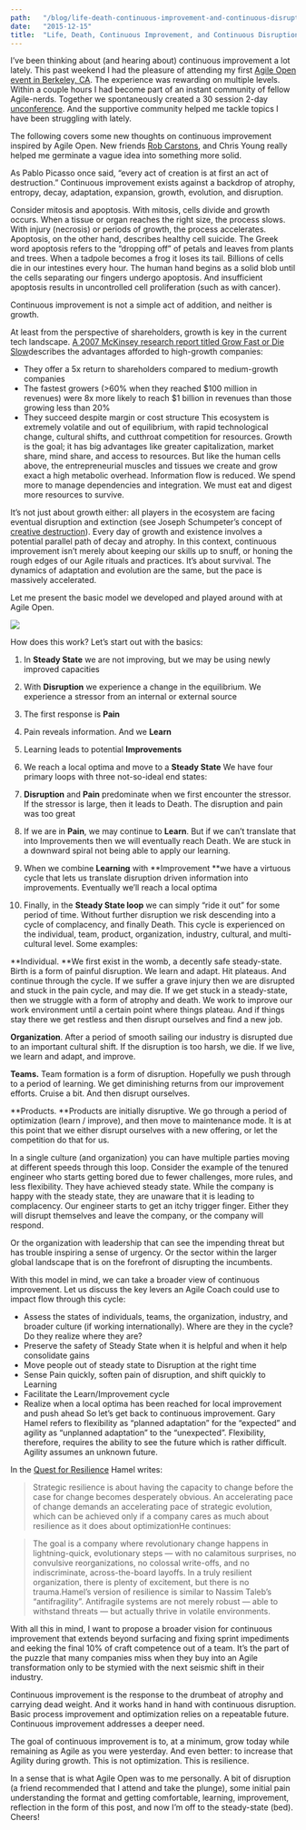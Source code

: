 ```yaml
---
path:	"/blog/life-death-continuous-improvement-and-continuous-disruption"
date:	"2015-12-15"
title:	"Life, Death, Continuous Improvement, and Continuous Disruption"
---
```


I’ve been thinking about (and hearing about) continuous improvement a lot lately. This past weekend I had the pleasure of attending my first [Agile Open event in Berkeley, CA](http://agileopencalifornia.com/northern_ca.html). The experience was rewarding on multiple levels. Within a couple hours I had become part of an instant community of fellow Agile-nerds. Together we spontaneously created a 30 session 2-day [unconference](https://en.wikipedia.org/wiki/Unconference). And the supportive community helped me tackle topics I have been struggling with lately.

The following covers some new thoughts on continuous improvement inspired by Agile Open. New friends [Rob Carstons](https://www.linkedin.com/profile/view?id=AAkAAADF654BEZ7kgRiR-xxVME4TBa2_XgL4sA4&authType=NAME_SEARCH&authToken=rCbS&locale=en_US&trk=tyah&trkInfo=clickedVertical%3Amynetwork%2CclickedEntityId%3A12970910%2CauthType%3ANAME_SEARCH%2Cidx%3A1-1-1%2CtarId%3A1444631892156%2Ctas%3AROB%20CAR), and Chris Young really helped me germinate a vague idea into something more solid.

As Pablo Picasso once said, “every act of creation is at first an act of destruction.” Continuous improvement exists against a backdrop of atrophy, entropy, decay, adaptation, expansion, growth, evolution, and disruption.

Consider mitosis and apoptosis. With mitosis, cells divide and growth occurs. When a tissue or organ reaches the right size, the process slows. With injury (necrosis) or periods of growth, the process accelerates. Apoptosis, on the other hand, describes healthy cell suicide. The Greek word apoptosis refers to the “dropping off” of petals and leaves from plants and trees. When a tadpole becomes a frog it loses its tail. Billions of cells die in our intestines every hour. The human hand begins as a solid blob until the cells separating our fingers undergo apoptosis. And insufficient apoptosis results in uncontrolled cell proliferation (such as with cancer).

Continuous improvement is not a simple act of addition, and neither is growth.

At least from the perspective of shareholders, growth is key in the current tech landscape. [A 2007 McKinsey research report titled Grow Fast or Die Slow](http://www.mckinsey.com/insights/high_tech_telecoms_internet/grow_fast_or_die_slow)describes the advantages afforded to high-growth companies:

* They offer a 5x return to shareholders compared to medium-growth companies
* The fastest growers (>60% when they reached $100 million in revenues) were 8x more likely to reach $1 billion in revenues than those growing less than 20%
* They succeed despite margin or cost structure
This ecosystem is extremely volatile and out of equilibrium, with rapid technological change, cultural shifts, and cutthroat competition for resources. Growth is the goal; it has big advantages like greater capitalization, market share, mind share, and access to resources. But like the human cells above, the entrepreneurial muscles and tissues we create and grow exact a high metabolic overhead. Information flow is reduced. We spend more to manage dependencies and integration. We must eat and digest more resources to survive.

It’s not just about growth either: all players in the ecosystem are facing eventual disruption and extinction (see Joseph Schumpeter’s concept of [creative destruction](https://en.wikipedia.org/wiki/Creative_destruction)). Every day of growth and existence involves a potential parallel path of decay and atrophy. In this context, continuous improvement isn’t merely about keeping our skills up to snuff, or honing the rough edges of our Agile rituals and practices. It’s about survival. The dynamics of adaptation and evolution are the same, but the pace is massively accelerated.

Let me present the basic model we developed and played around with at Agile Open.

![](/images/0*EZrEwRg_8zTn0KaC.png)

How does this work? Let’s start out with the basics:

1. In **Steady State** we are not improving, but we may be using newly improved capacities
2. With **Disruption** we experience a change in the equilibrium. We experience a stressor from an internal or external source
3. The first response is **Pain**
4. Pain reveals information. And we **Learn**
5. Learning leads to potential **Improvements**
6. We reach a local optima and move to a **Steady State**
We have four primary loops with three not-so-ideal end states:

1. **Disruption** and **Pain** predominate when we first encounter the stressor. If the stressor is large, then it leads to Death. The disruption and pain was too great
2. If we are in **Pain**, we may continue to **Learn**. But if we can’t translate that into Improvements then we will eventually reach Death. We are stuck in a downward spiral not being able to apply our learning.
3. When we combine **Learning** with **Improvement **we have a virtuous cycle that lets us translate disruption driven information into improvements. Eventually we’ll reach a local optima
4. Finally, in the **Steady State loop** we can simply “ride it out” for some period of time. Without further disruption we risk descending into a cycle of complacency, and finally Death.
This cycle is experienced on the individual, team, product, organization, industry, cultural, and multi-cultural level. Some examples:

**Individual. **We first exist in the womb, a decently safe steady-state. Birth is a form of painful disruption. We learn and adapt. Hit plateaus. And continue through the cycle. If we suffer a grave injury then we are disrupted and stuck in the pain cycle, and may die. If we get stuck in a steady-state, then we struggle with a form of atrophy and death. We work to improve our work environment until a certain point where things plateau. And if things stay there we get restless and then disrupt ourselves and find a new job.

**Organization**. After a period of smooth sailing our industry is disrupted due to an important cultural shift. If the disruption is too harsh, we die. If we live, we learn and adapt, and improve.

**Teams.** Team formation is a form of disruption. Hopefully we push through to a period of learning. We get diminishing returns from our improvement efforts. Cruise a bit. And then disrupt ourselves.

**Products. **Products are initially disruptive. We go through a period of optimization (learn / improve), and then move to maintenance mode. It is at this point that we either disrupt ourselves with a new offering, or let the competition do that for us.

In a single culture (and organization) you can have multiple parties moving at different speeds through this loop. Consider the example of the tenured engineer who starts getting bored due to fewer challenges, more rules, and less flexibility. They have achieved steady state. While the company is happy with the steady state, they are unaware that it is leading to complacency. Our engineer starts to get an itchy trigger finger. Either they will disrupt themselves and leave the company, or the company will respond.

Or the organization with leadership that can see the impending threat but has trouble inspiring a sense of urgency. Or the sector within the larger global landscape that is on the forefront of disrupting the incumbents.

With this model in mind, we can take a broader view of continuous improvement. Let us discuss the key levers an Agile Coach could use to impact flow through this cycle:

* Assess the states of individuals, teams, the organization, industry, and broader culture (if working internationally). Where are they in the cycle? Do they realize where they are?
* Preserve the safety of Steady State when it is helpful and when it help consolidate gains
* Move people out of steady state to Disruption at the right time
* Sense Pain quickly, soften pain of disruption, and shift quickly to Learning
* Facilitate the Learn/Improvement cycle
* Realize when a local optima has been reached for local improvement and push ahead
So let’s get back to continuous improvement. Gary Hamel refers to flexibility as “planned adaptation” for the “expected” and agility as “unplanned adaptation” to the “unexpected”. Flexibility, therefore, requires the ability to see the future which is rather difficult. Agility assumes an unknown future.

In the [Quest for Resilience](https://hbr.org/2003/09/the-quest-for-resilience) Hamel writes:


> Strategic resilience is about having the capacity to change before the case for change becomes desperately obvious. An accelerating pace of change demands an accelerating pace of strategic evolution, which can be achieved only if a company cares as much about resilience as it does about optimizationHe continues:


> The goal is a company where revolutionary change happens in lightning-quick, evolutionary steps — with no calamitous surprises, no convulsive reorganizations, no colossal write-offs, and no indiscriminate, across-the-board layoffs. In a truly resilient organization, there is plenty of excitement, but there is no trauma.Hamel’s version of resilience is similar to Nassim Taleb’s “antifragility”. Antifragile systems are not merely robust — able to withstand threats — but actually thrive in volatile environments.

With all this in mind, I want to propose a broader vision for continuous improvement that extends beyond surfacing and fixing sprint impediments and eeking the final 10% of craft competence out of a team. It’s the part of the puzzle that many companies miss when they buy into an Agile transformation only to be stymied with the next seismic shift in their industry.

Continuous improvement is the response to the drumbeat of atrophy and carrying dead weight. And it works hand in hand with continuous disruption. Basic process improvement and optimization relies on a repeatable future. Continuous improvement addresses a deeper need.

The goal of continuous improvement is to, at a minimum, grow today while remaining as Agile as you were yesterday. And even better: to increase that Agility during growth. This is not optimization. This is resilience.

In a sense that is what Agile Open was to me personally. A bit of disruption (a friend recommended that I attend and take the plunge), some initial pain understanding the format and getting comfortable, learning, improvement, reflection in the form of this post, and now I’m off to the steady-state (bed). Cheers!

